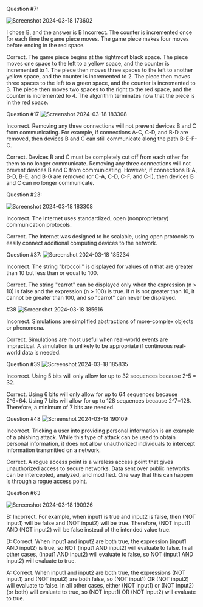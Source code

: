 Question #7:

![Screenshot 2024-03-18 173602](https://github.com/tanvim-18/student3/assets/142523190/cfe48d4e-4c2f-412e-8c7c-2589ae96d5fd)

I chose B, and the answer is B
Incorrect. The counter is incremented once for each time the game piece moves. The game piece makes four moves before ending in the red space.

Correct. The game piece begins at the rightmost black space. The piece moves one space to the left to a yellow space, and the counter is incremented to 1. The piece then moves three spaces to the left to another yellow space, and the counter is incremented to 2. The piece then moves three spaces to the left to a green space, and the counter is incremented to 3. The piece then moves two spaces to the right to the red space, and the counter is incremented to 4. The algorithm terminates now that the piece is in the red space.


Question #17
![Screenshot 2024-03-18 183308](https://github.com/tanvim-18/student3/assets/142523190/334389f9-c298-4501-b88f-4586a1ed4b09)

Incorrect. Removing any three connections will not prevent devices B and C from communicating. For example, if connections A-C, C-D, and B-D are removed, then devices B and C can still communicate along the path B-E-F-C.

Correct. Devices B and C must be completely cut off from each other for them to no longer communicate. Removing any three connections will not prevent devices B and C from communicating. However, if connections B-A, B-D, B-E, and B-G are removed (or C-A, C-D, C-F, and C-I), then devices B and C can no longer communicate.

Question #23:

![Screenshot 2024-03-18 183308](https://github.com/tanvim-18/student3/assets/142523190/5ab036c0-c2c7-497d-aec2-cdf107ea1e6a)

Incorrect. The Internet uses standardized, open (nonproprietary) communication protocols.

Correct. The Internet was designed to be scalable, using open protocols to easily connect additional computing devices to the network.

Question #37: 
![Screenshot 2024-03-18 185234](https://github.com/tanvim-18/student3/assets/142523190/c27a4a16-c844-4a4d-8dfa-7dfa7cf96a10)

Incorrect. The string "broccoli" is displayed for values of n that are greater than 10 but less than or equal to 100.

Correct. The string "carrot" can be displayed only when the expression (n > 10) is false and the expression (n > 100) is true. If n is not greater than 10, it cannot be greater than 100, and so "carrot" can never be displayed.

#38
![Screenshot 2024-03-18 185616](https://github.com/tanvim-18/student3/assets/142523190/0481abcd-044c-444b-ae19-abcada97da98)

Incorrect. Simulations are simplified abstractions of more-complex objects or phenomena.

Correct. Simulations are most useful when real-world events are impractical. A simulation is unlikely to be appropriate if continuous real-world data is needed.

Question #39
![Screenshot 2024-03-18 185835](https://github.com/tanvim-18/student3/assets/142523190/1398204e-0042-4998-9150-ce8383267918)

Incorrect. Using 5 bits will only allow for up to 32 sequences because 2^5 = 32. 

Correct. Using 6 bits will only allow for up to 64 sequences because 2^6=64. Using 7 bits will allow for up to 128 sequences because 2^7=128. Therefore, a minimum of 7 bits are needed.

Question #48
![Screenshot 2024-03-18 190109](https://github.com/tanvim-18/student3/assets/142523190/b9e696f6-dedc-4c88-ad8b-338a1e3aec6f)

Incorrect. Tricking a user into providing personal information is an example of a phishing attack. While this type of attack can be used to obtain personal information, it does not allow unauthorized individuals to intercept information transmitted on a network.

Correct. A rogue access point is a wireless access point that gives unauthorized access to secure networks. Data sent over public networks can be intercepted, analyzed, and modified. One way that this can happen is through a rogue access point.

Question #63

![Screenshot 2024-03-18 190926](https://github.com/tanvim-18/student3/assets/142523190/edf02990-b9cf-494e-824b-29cbb652568b)

B: Incorrect. For example, when input1 is true and input2 is false, then (NOT input1) will be false and (NOT input2) will be true. Therefore, (NOT input1) AND (NOT input2) will be false instead of the intended value true.

D: Correct. When input1 and input2 are both true, the expression (input1 AND input2) is true, so NOT (input1 AND input2) will evaluate to false. In all other cases, (input1 AND input2) will evaluate to false, so NOT (input1 AND input2) will evaluate to true.

A: Correct. When input1 and input2 are both true, the expressions (NOT input1) and (NOT input2) are both false, so (NOT input1) OR (NOT input2) will evaluate to false. In all other cases, either (NOT input1) or (NOT input2) (or both) will evaluate to true, so (NOT input1) OR (NOT input2) will evaluate to true.

